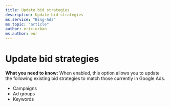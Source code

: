 ```yaml
---
title: Update bid strategies
description: Update bid strategies
ms.service: "Bing-Ads"
ms.topic: "article"
author: eric-urban
ms.author: eur
---
```


# Update bid strategies

**What you need to know:**  When enabled, this option allows you to update the following existing bid strategies to match those currently in Google Ads.

- Campaigns
- Ad groups
- Keywords


